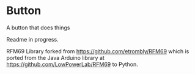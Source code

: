 # Button
A button that does things

Readme in progress. 

RFM69 Library forked from https://github.com/etrombly/RFM69 which is ported from the Java Arduino library at https://github.com/LowPowerLab/RFM69 to Python.
